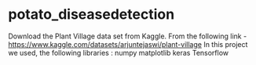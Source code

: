 # potato_diseasedetection
Download the Plant Village data set from Kaggle.
From the following link - https://www.kaggle.com/datasets/arjuntejaswi/plant-village
In this project we used, the following libraries :
numpy
matplotlib
keras
Tensorflow
